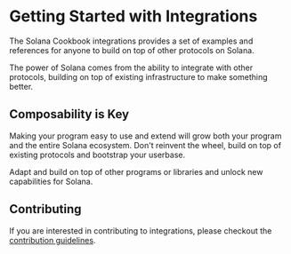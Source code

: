 # Getting Started with Integrations

The Solana Cookbook integrations provides a set of examples and references for anyone
to build on top of other protocols on Solana. 

The power of Solana comes from the ability to integrate with other protocols,
building on top of existing infrastructure to make something better.

## Composability is Key

Making your program easy to use and extend will grow both your program and the
entire Solana ecosystem. Don't reinvent the wheel, build on top of existing protocols
and bootstrap your userbase.

Adapt and build on top of other programs or libraries and unlock new capabilities for Solana.

## Contributing

If you are interested in contributing to integrations, please checkout the [contribution
guidelines](https://github.com/solana-dev-adv/solana-cookbook/blob/master/CONTRIBUTING.md).